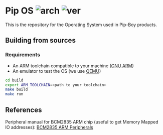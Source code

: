 
# Pip OS ![arch](https://img.shields.io/badge/Architecture-ARMv7--A-blue) ![ver](https://img.shields.io/badge/Version-0.0.1.0-green)

This is the repository for the Operating System used in Pip-Boy products.

## Building from sources

### Requirements 

- An ARM toolchain compatible to your machine ([GNU ARM](https://developer.arm.com/tools-and-software/open-source-software/developer-tools/gnu-toolchain/gnu-rm/downloads))
- An emulator to test the OS (we use [QEMU](https://www.qemu.org/download/))

```sh
cd build 
export ARM_TOOLCHAIN=<path to your toolchain>
make build
make run
```

## References

Peripheral manual for BCM2835 ARM chip (useful to get Memory Mapped IO addresses):
[BCM2835 ARM Peripherals](https://www.raspberrypi.org/app/uploads/2012/02/BCM2835-ARM-Peripherals.pdf)
